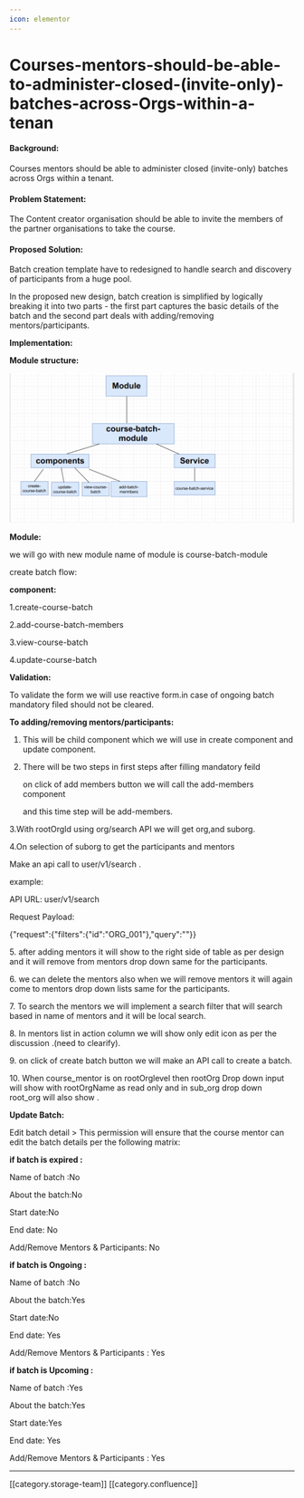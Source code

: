 ```yaml
---
icon: elementor
---
```


# Courses-mentors-should-be-able-to-administer-closed-(invite-only)-batches-across-Orgs-within-a-tenan

#### **Background:**

Courses mentors should be able to administer closed (invite-only) batches across Orgs within a tenant.

#### Problem Statement:

The Content creator organisation should be able to invite the members of the partner organisations to take the course.

#### Proposed Solution:

Batch creation template have to redesigned to handle search and discovery of participants from a huge pool.

In the proposed new design, batch creation is simplified by logically breaking it into two parts - the first part captures the basic details of the batch and the second part deals with adding/removing mentors/participants.

**Implementation:**

**Module structure:**

![](../../../../.gitbook/assets/Screenshot.png)

**Module:**

we will go with new module name of module is course-batch-module

create batch flow:

**component:**

1.create-course-batch

2.add-course-batch-members

3.view-course-batch

4.update-course-batch

**Validation:**

To validate the form we will use reactive form.in case of ongoing batch mandatory filed should not be cleared.

**To adding/removing mentors/participants:**

1. This will be child component which we will use in create component and update component.
2.  There will be two steps in first steps after filling mandatory feild

    on click of add members button we will call the add-members component

    and this time step will be add-members.

&#x20;     3.With rootOrgId using org/search API we will get org,and suborg.

&#x20;     4.On selection of suborg to get the participants and mentors

&#x20;           Make an api call to user/v1/search .

&#x20;           example:

&#x20;               API URL: user/v1/search

&#x20;            Request Payload:

&#x20;           {"request":{"filters":{"id":"ORG\_001"},"query":""\}}

&#x20;    5\. after adding mentors it will show to the right side of table as per design and it will remove from mentors drop down same for the participants.

&#x20;    6\.  we can delete the mentors also when we will remove mentors it will again come to mentors drop down lists same for the participants.

&#x20;    7\. To search the mentors  we will implement a search filter that will search based in name of mentors and it will be local search.

&#x20;    8\. In mentors list in action column we will show only edit icon as per the discussion .(need to clearify).

&#x20;    9\. on click of create batch button we will make an API call to create a batch.

&#x20;    10\. When course\_mentor is on rootOrglevel then rootOrg Drop down input will show with rootOrgName as read only and in sub\_org drop down root\_org will also show .

**Update Batch:**

Edit batch detail > This permission will ensure that the course mentor can edit the batch details per the following matrix:

**if batch is expired :**

Name of batch :No

About the batch:No

Start date:No

End date: No

Add/Remove Mentors & Participants: No

**if batch is Ongoing :**

Name of batch :No

About the batch:Yes

Start date:No

End date: Yes

Add/Remove Mentors & Participants : Yes

**if batch is Upcoming :**

Name of batch :Yes

About the batch:Yes

Start date:Yes

End date: Yes

Add/Remove Mentors & Participants : Yes

***

\[\[category.storage-team]] \[\[category.confluence]]
